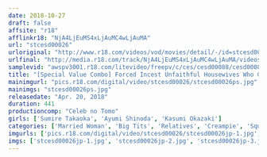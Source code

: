 ```yaml
---
date: 2018-10-27
draft: false
affsite: "r18"
afflinkr18: "NjA4LjEuMS4xLjAuMC4wLjAuMA"
url: "stcesd00026"
urloriginal: "http://www.r18.com/videos/vod/movies/detail/-/id=stcesd00026"
urlfinal: "http://media.r18.com/track/NjA4LjEuMS4xLjAuMC4wLjAuMA/videos/vod/movies/detail/-/id=stcesd00026"
samplevid: "awspv3001.r18.com/litevideo/freepv/c/ces/cesd00088/cesd00088_dmb_w.mp4"
title: "[Special Value Combo] Forced Incest Unfaithful Housewives Who Get Fucked By Their Husband's Bosses While Their Husbands Sleep Next To Them A Mother-In-Law Who Toys With Me To Satisfy Her Lust Sumire Takaoka Kasumi Okazaki Ayumi Shinoda"
mainimgurl: "pics.r18.com/digital/video/stcesd00026/stcesd00026ps.jpg"
mainimgs: "stcesd00026ps.jpg"
releasedate: "Apr. 20, 2018"
duration: 441
productioncomp: "Celeb no Tomo"
girls: ['Sumire Takaoka', 'Ayumi Shinoda', 'Kasumi Okazaki']
categories: ['Married Woman', 'Big Tits', 'Relatives', 'Creampie', 'Squirting', 'Set Items']
imgurls: ['pics.r18.com/digital/video/stcesd00026/stcesd00026jp-1.jpg', 'pics.r18.com/digital/video/stcesd00026/stcesd00026jp-2.jpg', 'pics.r18.com/digital/video/stcesd00026/stcesd00026jp-3.jpg', 'pics.r18.com/digital/video/stcesd00026/stcesd00026jp-4.jpg', 'pics.r18.com/digital/video/stcesd00026/stcesd00026jp-5.jpg', 'pics.r18.com/digital/video/stcesd00026/stcesd00026jp-6.jpg', 'pics.r18.com/digital/video/stcesd00026/stcesd00026jp-7.jpg', 'pics.r18.com/digital/video/stcesd00026/stcesd00026jp-8.jpg', 'pics.r18.com/digital/video/stcesd00026/stcesd00026jp-9.jpg', 'pics.r18.com/digital/video/stcesd00026/stcesd00026jp-10.jpg', 'pics.r18.com/digital/video/stcesd00026/stcesd00026jp-11.jpg', 'pics.r18.com/digital/video/stcesd00026/stcesd00026jp-12.jpg', 'pics.r18.com/digital/video/stcesd00026/stcesd00026jp-13.jpg', 'pics.r18.com/digital/video/stcesd00026/stcesd00026jp-14.jpg', 'pics.r18.com/digital/video/stcesd00026/stcesd00026jp-15.jpg', 'pics.r18.com/digital/video/stcesd00026/stcesd00026jp-16.jpg', 'pics.r18.com/digital/video/stcesd00026/stcesd00026jp-17.jpg', 'pics.r18.com/digital/video/stcesd00026/stcesd00026jp-18.jpg', 'pics.r18.com/digital/video/stcesd00026/stcesd00026jp-19.jpg', 'pics.r18.com/digital/video/stcesd00026/stcesd00026jp-20.jpg']
imgs: ['stcesd00026jp-1.jpg', 'stcesd00026jp-2.jpg', 'stcesd00026jp-3.jpg', 'stcesd00026jp-4.jpg', 'stcesd00026jp-5.jpg', 'stcesd00026jp-6.jpg', 'stcesd00026jp-7.jpg', 'stcesd00026jp-8.jpg', 'stcesd00026jp-9.jpg', 'stcesd00026jp-10.jpg', 'stcesd00026jp-11.jpg', 'stcesd00026jp-12.jpg', 'stcesd00026jp-13.jpg', 'stcesd00026jp-14.jpg', 'stcesd00026jp-15.jpg', 'stcesd00026jp-16.jpg', 'stcesd00026jp-17.jpg', 'stcesd00026jp-18.jpg', 'stcesd00026jp-19.jpg', 'stcesd00026jp-20.jpg']
---
```

